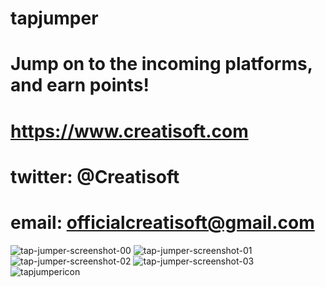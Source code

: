 # tapjumper
Jump on to the incoming platforms, and earn points! 
==========================
https://www.creatisoft.com
==========================
twitter: @Creatisoft
==========================
email: officialcreatisoft@gmail.com
==========================

![tap-jumper-screenshot-00](https://user-images.githubusercontent.com/11401446/142515152-91800c51-2c70-4519-9f6a-9373953434c1.png)
![tap-jumper-screenshot-01](https://user-images.githubusercontent.com/11401446/142515153-dd5e89f7-7f65-4405-8320-c2acfaf48510.png)
![tap-jumper-screenshot-02](https://user-images.githubusercontent.com/11401446/142515155-4cb1370a-2805-433b-a940-3cac045f3b8e.png)
![tap-jumper-screenshot-03](https://user-images.githubusercontent.com/11401446/142515158-ca2b3ba8-24f0-4ec6-8b45-afd86d622367.png)
![tapjumpericon](https://user-images.githubusercontent.com/11401446/142515160-acb8ab9c-be3d-46f5-81be-97cfd92bbc55.png)
